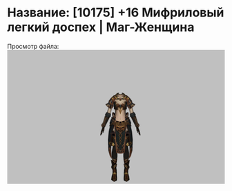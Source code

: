 # Название: [10175] +16 Мифриловый легкий доспех | Маг-Женщина

Просмотр файла:
![p050021.png](p050021.png)